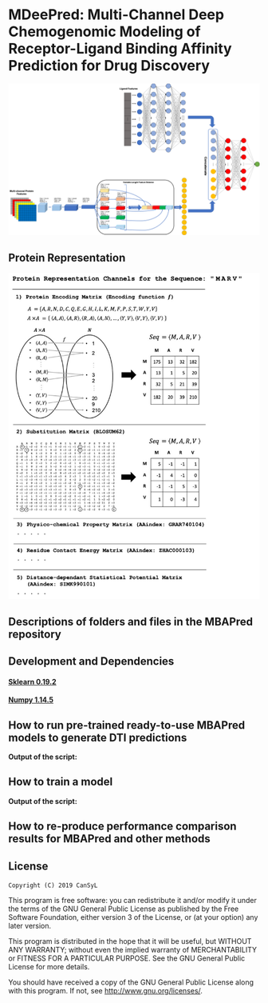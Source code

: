 # MDeePred: Multi-Channel Deep Chemogenomic Modeling of Receptor-Ligand Binding Affinity Prediction for Drug Discovery

![alt text](./figures/mdeepred_network_structure_figure.png)

## Protein Representation
![alt text](./figures/encoding_figure_mod.jpg)

## Descriptions of folders and files in the MBAPred repository



## Development and Dependencies


#### [Sklearn 0.19.2](https://scikit-learn.org/0.19/install.html)
#### [Numpy 1.14.5](https://pypi.python.org/pypi/numpy/1.13.3)


## How to run pre-trained ready-to-use MBAPred models to generate DTI predictions

**Output of the script:**


## How to train a model

**Output of the script:**




## How to re-produce performance comparison results for MBAPred and other methods 



## License

    Copyright (C) 2019 CanSyL

This program is free software: you can redistribute it and/or modify it under the terms of the GNU General Public License as published by the Free Software Foundation, either version 3 of the License, or (at your option) any later version.

This program is distributed in the hope that it will be useful, but WITHOUT ANY WARRANTY; without even the implied warranty of MERCHANTABILITY or FITNESS FOR A PARTICULAR PURPOSE. See the GNU General Public License for more details.

You should have received a copy of the GNU General Public License along with this program.  If not, see <http://www.gnu.org/licenses/>.

